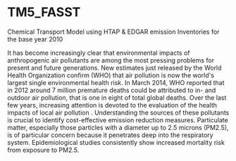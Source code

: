 # TM5_FASST
Chemical Transport Model using HTAP &amp; EDGAR emission Inventories for the base year 2010

It has become increasingly clear that environmental impacts of anthropogenic air pollutants are among the most pressing problems for present and future generations. New estimates just released by the World Health Organization confirm (WHO) that air pollution is now the world's largest single environmental health risk. In March 2014, WHO reported that in 2012 around 7 million premature deaths could be attributed to in- and outdoor air pollution, that is one in eight of total global deaths.
Over the last few years, increasing attention is devoted to the evaluation of  the health impacts of local air pollution . 
Understanding the sources of these pollutants is crucial to identify cost-effective emission reduction measures. Particulate matter, especially those particles with a diameter up to 2.5 microns (PM2.5), is of particular concern because it penetrates deep into the respiratory system. Epidemiological studies consistently show increased mortality risk from exposure to PM2.5.
